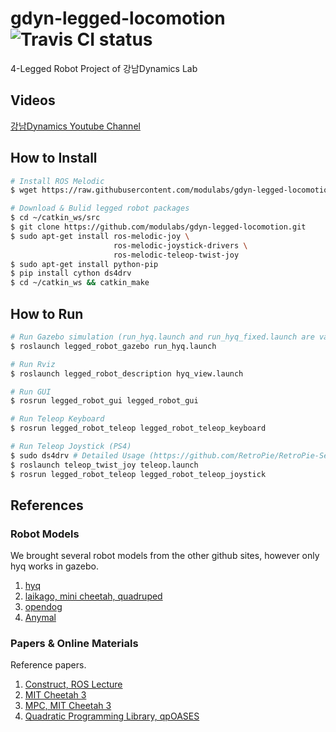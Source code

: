 # gdyn-legged-locomotion ![Travis CI status](https://travis-ci.org/modulabs/gdyn-legged-locomotion.svg?branch=master)
4-Legged Robot Project of 강남Dynamics Lab

## Videos
[강남Dynamics Youtube Channel](https://www.youtube.com/channel/UCZDq0-S-_fNhUzGUlN39hfg?view_as=subscriber)


## How to Install
```bash
# Install ROS Melodic
$ wget https://raw.githubusercontent.com/modulabs/gdyn-legged-locomotion/master/install_ros_melodic.sh && chmod 755 ./install_ros_melodic.sh && bash ./install_ros_melodic.sh

# Download & Bulid legged robot packages
$ cd ~/catkin_ws/src
$ git clone https://github.com/modulabs/gdyn-legged-locomotion.git
$ sudo apt-get install ros-melodic-joy \
                       ros-melodic-joystick-drivers \
                       ros-melodic-teleop-twist-joy
$ sudo apt-get install python-pip
$ pip install cython ds4drv
$ cd ~/catkin_ws && catkin_make
```

## How to Run
```bash
# Run Gazebo simulation (run_hyq.launch and run_hyq_fixed.launch are valid for now.)
$ roslaunch legged_robot_gazebo run_hyq.launch

# Run Rviz
$ roslaunch legged_robot_description hyq_view.launch

# Run GUI
$ rosrun legged_robot_gui legged_robot_gui

# Run Teleop Keyboard
$ rosrun legged_robot_teleop legged_robot_teleop_keyboard

# Run Teleop Joystick (PS4)
$ sudo ds4drv # Detailed Usage (https://github.com/RetroPie/RetroPie-Setup/wiki/PS4-Controller)
$ roslaunch teleop_twist_joy teleop.launch
$ rosrun legged_robot_teleop legged_robot_teleop_joystick
```

## References

### Robot Models
We brought several robot models from the other github sites, however only hyq works in gazebo.

1. [hyq](https://github.com/iit-DLSLab/hyq-description)
2. [laikago, mini cheetah, quadruped](https://github.com/bulletphysics/bullet3/tree/master/examples/pybullet/gym/pybullet_data)
3. [opendog](https://github.com/IanTheEngineer/opendog_robot)
4. [Anymal](https://github.com/leggedrobotics/raisimLib?fbclid=IwAR3bB5PpxuEAAPYyy0g2pWjJZnUjjM8JWR_39wXo_h1kHiNymYhPQieCY0U)

### Papers & Online Materials
Reference papers.

1. [Construct, ROS Lecture](http://www.theconstructsim.com/ros-projects-create-hopper-robot-gazebo-step-step/)
2. [MIT Cheetah 3](https://ieeexplore.ieee.org/document/8593885)
3. [MPC, MIT Cheetah 3](https://www.researchgate.net/publication/330591547_Dynamic_Locomotion_in_the_MIT_Cheetah_3_Through_Convex_Model-Predictive_Control)
4. [Quadratic Programming Library, qpOASES](https://projects.coin-or.org/qpOASES)
